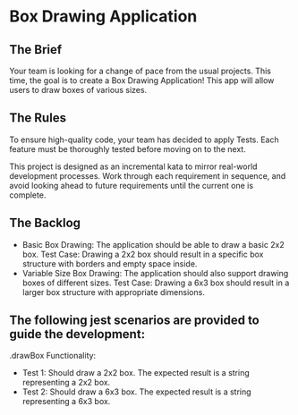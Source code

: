 # Box Drawing Application

## The Brief

Your team is looking for a change of pace from the usual projects. This time, the goal is to create a Box Drawing Application! This app will allow users to draw boxes of various sizes.

## The Rules

To ensure high-quality code, your team has decided to apply Tests. Each feature must be thoroughly tested before moving on to the next.

This project is designed as an incremental kata to mirror real-world development processes. Work through each requirement in sequence, and avoid looking ahead to future requirements until the current one is complete.

## The Backlog

- Basic Box Drawing: The application should be able to draw a basic 2x2 box.
Test Case: Drawing a 2x2 box should result in a specific box structure with borders and empty space inside.
- Variable Size Box Drawing: The application should also support drawing boxes of different sizes.
Test Case: Drawing a 6x3 box should result in a larger box structure with appropriate dimensions.

## The following jest scenarios are provided to guide the development:

.drawBox Functionality:
- Test 1: Should draw a 2x2 box.
The expected result is a string representing a 2x2 box.
- Test 2: Should draw a 6x3 box.
The expected result is a string representing a 6x3 box.